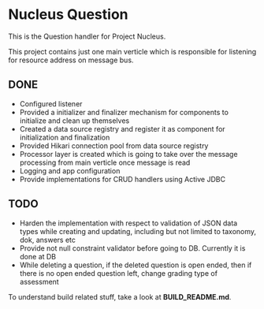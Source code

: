 Nucleus Question
================

This is the Question handler for Project Nucleus. 

This project contains just one main verticle which is responsible for listening for resource address on message bus. 

DONE
----
* Configured listener
* Provided a initializer and finalizer mechanism for components to initialize and clean up themselves
* Created a data source registry and register it as component for initialization and finalization
* Provided Hikari connection pool from data source registry
* Processor layer is created which is going to take over the message processing from main verticle once message is read
* Logging and app configuration
* Provide implementations for CRUD handlers using Active JDBC

TODO
----
* Harden the implementation with respect to validation of JSON data types while creating and updating, including but not limited to taxonomy, dok, answers etc
* Provide not null constraint validator before going to DB. Currently it is done at DB
* While deleting a question, if the deleted question is open ended, then if there is no open ended question left, change grading type of assessment


To understand build related stuff, take a look at **BUILD_README.md**.



